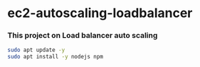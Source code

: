 # ec2-autoscaling-loadbalancer

### This project on Load balancer auto scaling 

```bash
sudo apt update -y
sudo apt install -y nodejs npm
```
